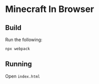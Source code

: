 # Minecraft In Browser

## Build
Run the following:
```
npx webpack
```

## Running
Open ```index.html```